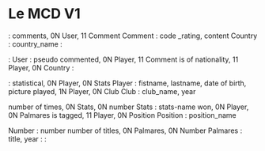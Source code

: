 # Le MCD V1

:
comments, 0N User, 11 Comment
Comment : code _rating, content
Country : country_name
:

:
User : pseudo
commented, 0N Player, 11 Comment
is of nationality, 11 Player, 0N Country
:

:
statistical, 0N Player, 0N Stats
Player : fistname, lastname, date of birth, picture
played, 1N Player, 0N Club
Club : club_name, year

number of times, 0N Stats, 0N number
Stats : stats-name
won, 0N Player, 0N Palmares
is tagged, 11 Player, 0N Position
Position : position_name

Number : number
number of titles, 0N Palmares, 0N Number
Palmares : title, year
:
:

